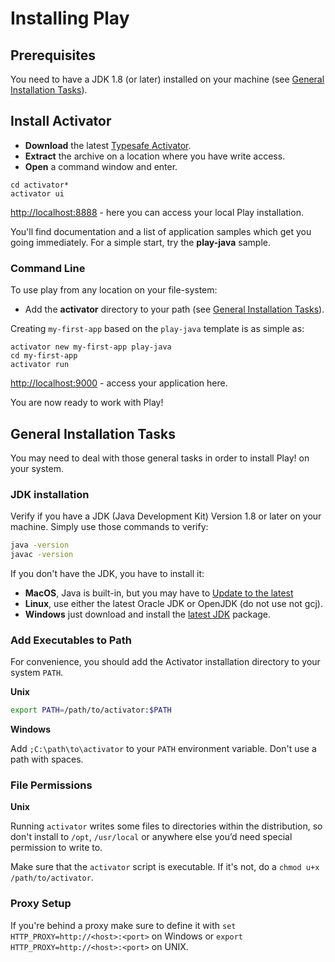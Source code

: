 <!--- Copyright (C) 2009-2015 Typesafe Inc. <http://www.typesafe.com> -->
# Installing Play

## Prerequisites

You need to have a JDK 1.8 (or later) installed on your machine (see [General Installation Tasks](#jdk-installation)).

## Install Activator

* **Download** the latest [Typesafe Activator](http://typesafe.com/activator).
* **Extract** the archive on a location where you have write access.
* **Open** a command window and enter.

```
cd activator*
activator ui
```

[http://localhost:8888](http://localhost:8888) - here you can access your local Play installation.

You'll find documentation and a list of application samples which get you going immediately. For a simple start, try the **play-java** sample.

### Command Line

To use play from any location on your file-system:
* Add the **activator** directory to your path (see [General Installation Tasks](#add-executables-to-path)).

Creating `my-first-app` based on the `play-java` template is as simple as:
```
activator new my-first-app play-java
cd my-first-app
activator run
```

[http://localhost:9000](http://localhost:9000) - access your application here.


You are now ready to work with Play!

## General Installation Tasks

You may need to deal with those general tasks in order to install Play! on your system. 

### JDK installation

Verify if you have a JDK (Java Development Kit) Version 1.8 or later on your machine. Simply use those commands to verify:

```bash
java -version
javac -version
```

If you don't have the JDK, you have to install it:

* **MacOS**, Java is built-in, but you may have to [Update to the latest](https://www.java.com/en/download/help/mac_install.xml)
* **Linux**, use either the latest Oracle JDK or OpenJDK (do not use not gcj). 
* **Windows** just download and install the [latest JDK](http://www.oracle.com/technetwork/java/javase/downloads/index.html) package.


 
### Add Executables to Path

For convenience, you should add the Activator installation directory to your system `PATH`.

**Unix**

```bash
export PATH=/path/to/activator:$PATH
```



**Windows**

Add `;C:\path\to\activator` to your `PATH` environment variable. Don't use a path with spaces.

### File Permissions

**Unix**

Running `activator` writes some files to directories within the distribution, so don't install to `/opt`, `/usr/local` or anywhere else you’d need special permission to write to.

Make sure that the `activator` script is executable. If it's not, do a `chmod u+x /path/to/activator`.

### Proxy Setup

If you're behind a proxy make sure to define it with `set HTTP_PROXY=http://<host>:<port>` on Windows or `export  HTTP_PROXY=http://<host>:<port>` on UNIX.

